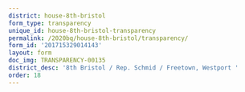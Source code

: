 ```yaml
---
district: house-8th-bristol
form_type: transparency
unique_id: house-8th-bristol-transparency
permalink: /2020bq/house-8th-bristol/transparency/
form_id: '201715329014143'
layout: form
doc_img: TRANSPARENCY-00135
district_desc: '8th Bristol / Rep. Schmid / Freetown, Westport '
order: 18
---
```

